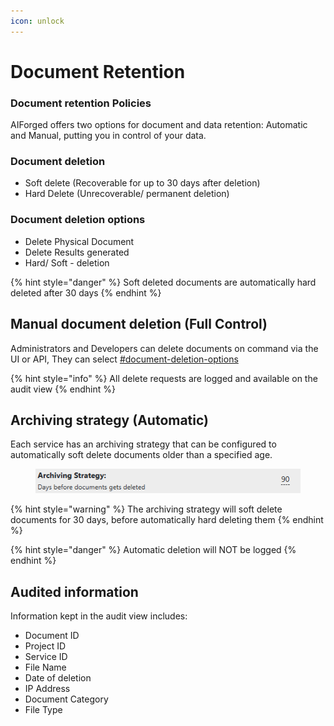 ```yaml
---
icon: unlock
---
```


# Document Retention

### Document retention Policies

AIForged offers two options for document and data retention: Automatic and Manual, putting you in control of your data.

### Document deletion

* Soft delete (Recoverable for up to 30 days after deletion)
* Hard Delete (Unrecoverable/ permanent deletion)

### Document deletion options

* Delete Physical Document
* Delete Results generated
* Hard/ Soft - deletion

{% hint style="danger" %}
Soft deleted documents are automatically hard deleted after 30 days
{% endhint %}

## Manual document deletion (Full Control)

Administrators and Developers can delete documents on command via the UI or API, They can select [#document-deletion-options](document-retention.md#document-deletion-options "mention")

{% hint style="info" %}
All delete requests are logged and available on the audit view
{% endhint %}

## Archiving strategy (Automatic)

Each service has an archiving strategy that can be configured to automatically soft delete documents older than a specified age.

<div align="left"><figure><img src="../.gitbook/assets/image (2) (1).png" alt=""><figcaption></figcaption></figure></div>

{% hint style="warning" %}
The archiving strategy will soft delete documents for 30 days, before automatically hard deleting them
{% endhint %}

{% hint style="danger" %}
Automatic deletion will NOT be logged
{% endhint %}

## Audited information

Information kept in the audit view includes:

* Document ID
* Project ID
* Service ID
* File Name
* Date of deletion
* IP Address
* Document Category
* File Type
